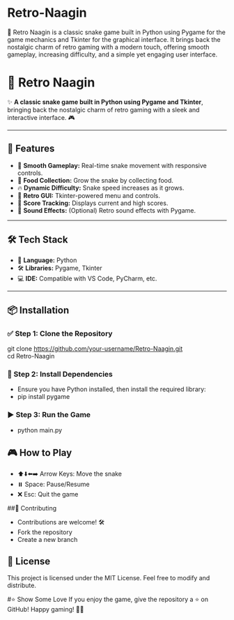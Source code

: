 # Retro-Naagin
🐍 Retro Naagin is a classic snake game built in Python using Pygame for the game mechanics and Tkinter for the graphical interface. It brings back the nostalgic charm of retro gaming with a modern touch, offering smooth gameplay, increasing difficulty, and a simple yet engaging user interface.

# 🐍 Retro Naagin
✨ **A classic snake game built in Python using Pygame and Tkinter**, bringing back the nostalgic charm of retro gaming with a sleek and interactive interface. 🎮

---

## 🚀 Features
- 🎯 **Smooth Gameplay:** Real-time snake movement with responsive controls.  
- 🍎 **Food Collection:** Grow the snake by collecting food.  
- 🔥 **Dynamic Difficulty:** Snake speed increases as it grows.  
- 🎨 **Retro GUI:** Tkinter-powered menu and controls.  
- 💾 **Score Tracking:** Displays current and high scores.  
- 🎵 **Sound Effects:** (Optional) Retro sound effects with Pygame.  

---

## 🛠️ Tech Stack
- 🐍 **Language:** Python  
- 🛠️ **Libraries:** Pygame, Tkinter  
- 💻 **IDE:** Compatible with VS Code, PyCharm, etc.  

---

## 📦 Installation

### ✅ Step 1: Clone the Repository

git clone https://github.com/your-username/Retro-Naagin.git  
cd Retro-Naagin

### 🔧 Step 2: Install Dependencies
- Ensure you have Python installed, then install the required library:
- pip install pygame

### ▶️ Step 3: Run the Game
- python main.py

## 🎮 How to Play
- ⬆️⬇️⬅️➡️ Arrow Keys: Move the snake
- ⏸️ Space: Pause/Resume
- ❌ Esc: Quit the game

##🤝 Contributing
- Contributions are welcome! 🛠️
- Fork the repository
- Create a new branch

## 📜 License
This project is licensed under the MIT License.
Feel free to modify and distribute.

#⭐ Show Some Love
If you enjoy the game, give the repository a ⭐ on GitHub!
Happy gaming! 🎉🐍
